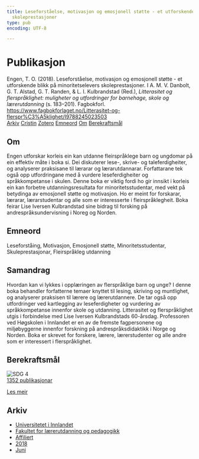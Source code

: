 ```yaml
---
title: Leseforståelse, motivasjon og emosjonell støtte - et utforskende blikk på minoritetselevers
  skoleprestasjoner
type: pub
encoding: UTF-8

---
```

<h1>Publikasjon</h1>
<article id="csl-bib-container-R27GUIQB" class="csl-bib-container">
  <div class="csl-bib-body"> <div class="csl-entry">Engen, T. O. (2018). Leseforståelse, motivasjon og emosjonell støtte - et utforskende blikk på minoritetselevers skoleprestasjoner. I A. M. V. Danbolt, G. T. Alstad, G. T. Randen, &#38; L. I. Kulbrandstad (Red.), <i>Litterasitet og flerspråklighet: muligheter og utfordringer for barnehage, skole og lærerutdanning</i> (s. 183–201). Fagbokforl. <a href="https://www.fagbokforlaget.no/Litterasitet-og-flerspr%C3%A5klighet/I9788245023503">https://www.fagbokforlaget.no/Litterasitet-og-flerspr%C3%A5klighet/I9788245023503</a></div> </div>
  <div class="csl-bib-buttons">
    <a href="#taxonomy-article-R27GUIQB" alt="archive" class="csl-bib-button">Arkiv</a>
    <a href="https://app.cristin.no/results/show.jsf?id=1594257" alt="Cristin" class="csl-bib-button">Cristin</a>
    <a href="http://zotero.org/groups/5881554/items/R27GUIQB" alt="Zotero" class="csl-bib-button">Zotero</a>
    <a href="#keywords-article-R27GUIQB" alt="keywords" class="csl-bib-button">Emneord</a>
    <a href="#about-article-R27GUIQB" alt="about_pub" class="csl-bib-button">Om</a>
    <a href="#sdg-article-R27GUIQB" alt="sdg" class="csl-bib-button">Berekraftsmål</a>
  </div>
  <div id="csl-bib-meta-container-R27GUIQB"></div>
</article>
<div id="csl-bib-meta-R27GUIQB" class="csl-bib-meta">
  <article id="about-article-R27GUIQB" class="about_pub-article">
    <h1>Om</h1>
    Engen utforskar korleis ein kan utdanne fleirspråklege barn og ungdomar på ein effektiv måte i boka si. Dei diskuterer lese-, skrive- og taleferdigheiter, og analyserer praksisane til lærarar og lærarutdannarar. Forfattarane tek også opp utfordringane med å vurdere leseferdigheiter og språkkompetanse i skulen. Denne boka er viktig fordi ho gir innsikt i korleis ein kan forbetre utdanningsresultata for minoritetsstudentar, med vekt på betydinga av emosjonell støtte og motivasjon. Ho er meint for forskarar, lærarar, lærarstudentar og alle som er interesserte i fleirspråklegheit. Boka feirar Lise Iversen Kulbrandstad sine bidrag til forsking på andrespråksundervisning i Noreg og Norden.
  </article>
  <article id="keywords-article-R27GUIQB" class="keywords-article">
    <h1>Emneord</h1>
    Leseforståing, Motivasjon, Emosjonell støtte, Minoritetsstudentar, Skuleprestasjonar, Fleirspråkleg utdanning
  </article>
  <article id="abstract-article-R27GUIQB" class="abstract-article">
    <h1>Samandrag</h1>
    Hvordan kan vi lykkes i opplæringen av flerspråklige barn og unge? I denne boka behandler forfatterne temaer knyttet til lesing, skriving og muntlighet, og analyserer praksisen til lærere og lærerutdannere. De tar også opp utfordringer ved kartlegging av leseferdigheter og vurdering av språkkompetanse innenfor skole og utdanning. Litterasitet og flerspråklighet utgis i forbindelse med Lise Iversen Kulbrandstads 60-årsdag. Professoren ved Høgskolen i Innlandet er en av de fremste fagpersonene og miljøbyggerne innenfor forskning på andrespråksdidaktikk i Norge og Norden. Boka er skrevet for forskere, lærere, lærerstudenter og alle andre som er interessert i flerspråklighet.
  </article>
  <article id="sdg-article-R27GUIQB" class="sdg-article">
    <h1>Berekraftsmål</h1>
    <div class="sdg-container"><div id="sdg4" class="sdg">
        <img src="{{< params subfolder >}}images/sdg/sdg04_nn.png" class="image" alt="SDG 4">
        <div class="sdg-overlay">
          <a href="/nn/archive/?key=?sdg=4#archive" class="sdg-publication-count"><span>1352</span> publikasjonar</a>
          <p><a href="https://fn.no/om-fn/fns-baerekraftsmaal/god-utdanning?lang=nno-NO" class="sdg-read-more">Les meir</a></p>
        </div>
      </div></div>
  </article>
  <article id="taxonomy-article-R27GUIQB" class="taxonomy-article">
    <h1>Arkiv</h1>
    <ul>
      <li>
        <a href="/nn/archive/?key=3DCRN523">Universitetet i Innlandet</a>
      </li>
      <li>
        <a href="/nn/archive/?key=WYNZA47F">Fakultet for lærerutdanning og pedagogikk</a>
      </li>
      <li>
        <a href="/nn/archive/?key=2ZAN5K7T">Affiliert</a>
      </li>
      <li>
        <a href="/nn/archive/?key=QU482WF9">2018</a>
      </li>
      <li>
        <a href="/nn/archive/?key=LNJHELSD">Juni</a>
      </li>
    </ul>
  </article>
</div>
